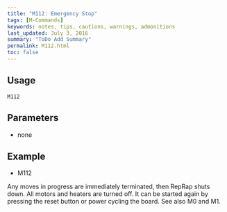 ```yaml
---
title: "M112: Emergency Stop" 
tags: [M-Commands]
keywords: notes, tips, cautions, warnings, admonitions
last_updated: July 3, 2016
summary: "ToDo Add Summary"
permalink: M112.html
toc: false
---
```



## Usage ##
```
M112
```

## Parameters ##
+ none

## Example ##

+ M112

Any moves in progress are immediately terminated, then RepRap shuts down. All motors and heaters are turned off. It can be started again by pressing the reset button or power cycling the board. See also M0 and M1.
